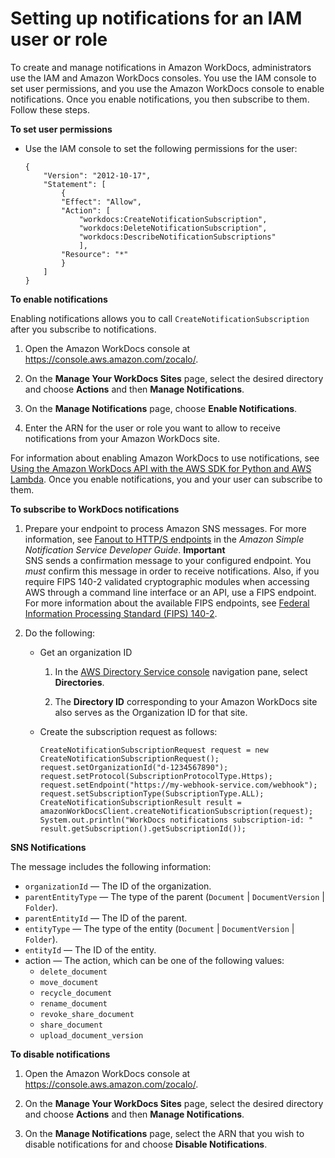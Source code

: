 # Setting up notifications for an IAM user or role<a name="manage-notifications"></a>

To create and manage notifications in Amazon WorkDocs, administrators use the IAM and Amazon WorkDocs consoles\. You use the IAM console to set user permissions, and you use the Amazon WorkDocs console to enable notifications\. Once you enable notifications, you then subscribe to them\. Follow these steps\.

**To set user permissions**
+ Use the IAM console to set the following permissions for the user:

  ```
  {
      "Version": "2012-10-17",
      "Statement": [
          {
          "Effect": "Allow",
          "Action": [
              "workdocs:CreateNotificationSubscription",
              "workdocs:DeleteNotificationSubscription",
              "workdocs:DescribeNotificationSubscriptions"
              ],
          "Resource": "*"
          }
      ]
  }
  ```

**To enable notifications**

Enabling notifications allows you to call `CreateNotificationSubscription` after you subscribe to notifications\.

1. Open the Amazon WorkDocs console at [https://console\.aws\.amazon\.com/zocalo/](https://console.aws.amazon.com/zocalo/)\.

1. On the **Manage Your WorkDocs Sites** page, select the desired directory and choose **Actions** and then **Manage Notifications**\.

1. On the **Manage Notifications** page, choose **Enable Notifications**\.

1. Enter the ARN for the user or role you want to allow to receive notifications from your Amazon WorkDocs site\.

For information about enabling Amazon WorkDocs to use notifications, see [ Using the Amazon WorkDocs API with the AWS SDK for Python and AWS Lambda](https://aws.amazon.com/blogs/business-productivity/using-the-amazon-workdocs-api-with-the-aws-sdk-for-python-and-aws-lambda/)\. Once you enable notifications, you and your user can subscribe to them\. 

**To subscribe to WorkDocs notifications**

1. Prepare your endpoint to process Amazon SNS messages\. For more information, see [Fanout to HTTP/S endpoints](https://docs.aws.amazon.com/sns/latest/dg/SendMessageToHttp.html#SendMessageToHttp.prepare) in the *Amazon Simple Notification Service Developer Guide*\. 
**Important**  
SNS sends a confirmation message to your configured endpoint\. You *must* confirm this message in order to receive notifications\. Also, if you require FIPS 140\-2 validated cryptographic modules when accessing AWS through a command line interface or an API, use a FIPS endpoint\. For more information about the available FIPS endpoints, see [Federal Information Processing Standard \(FIPS\) 140\-2](http://aws.amazon.com/compliance/fips/)\.

1. Do the following:
   + Get an organization ID

     1. In the [AWS Directory Service console](https://console.aws.amazon.com/directoryservicev2/) navigation pane, select **Directories**\. 

     1. The **Directory ID** corresponding to your Amazon WorkDocs site also serves as the Organization ID for that site\.
   + Create the subscription request as follows:

     ```
     CreateNotificationSubscriptionRequest request = new CreateNotificationSubscriptionRequest();
     request.setOrganizationId("d-1234567890");
     request.setProtocol(SubscriptionProtocolType.Https);
     request.setEndpoint("https://my-webhook-service.com/webhook");
     request.setSubscriptionType(SubscriptionType.ALL);
     CreateNotificationSubscriptionResult result = amazonWorkDocsClient.createNotificationSubscription(request);
     System.out.println("WorkDocs notifications subscription-id: " result.getSubscription().getSubscriptionId());
     ```



**SNS Notifications**

The message includes the following information:
+ `organizationId` — The ID of the organization\.
+ `parentEntityType` — The type of the parent \(`Document` \| `DocumentVersion` \| `Folder`\)\.
+ `parentEntityId` — The ID of the parent\.
+ `entityType` — The type of the entity \(`Document` \| `DocumentVersion` \| `Folder`\)\.
+ `entityId` — The ID of the entity\.
+ action — The action, which can be one of the following values:
  + `delete_document`
  + `move_document`
  + `recycle_document`
  + `rename_document`
  + `revoke_share_document`
  + `share_document`
  + `upload_document_version`

**To disable notifications**

1. Open the Amazon WorkDocs console at [https://console\.aws\.amazon\.com/zocalo/](https://console.aws.amazon.com/zocalo/)\.

1. On the **Manage Your WorkDocs Sites** page, select the desired directory and choose **Actions** and then **Manage Notifications**\.

1. On the **Manage Notifications** page, select the ARN that you wish to disable notifications for and choose **Disable Notifications**\.